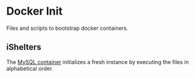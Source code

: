 # Docker Init
Files and scripts to bootstrap docker containers.

## iShelters
The [MySQL container](https://hub.docker.com/_/mysql) initializes a fresh instance by executing the files
in alphabetical order.
